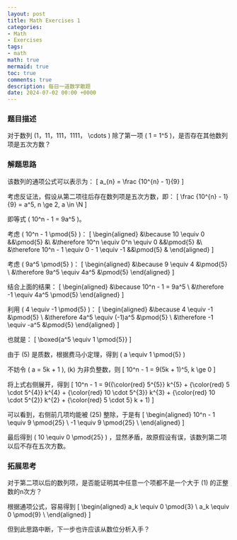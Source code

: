 ```yaml
---
layout: post
title: Math Exercises 1
categories:
- Math
- Exercises
tags:
- math
math: true
mermaid: true
toc: true
comments: true
description: 每日一道数学散题
date: 2024-07-02 00:00 +0000
---
```

### 题目描述
对于数列 \(1，11，111，1111， \cdots \)
除了第一项 \( 1 = 1^5 \)，是否存在其他数列项是五次方数？

### 解题思路
该数列的通项公式可以表示为：
\[
    a_{n} = \frac {10^{n} - 1}{9}
\]

考虑反证法，假设从第二项往后存在数列项是五次方数，即：
\[
    \frac {10^{n} - 1}{9} = a^5, n \ge 2, a \in \N
\]

即等式 \( 10^n - 1 = 9a^5 \)。

考虑 \( 10^n - 1 \pmod{5} \)：
   \[
    \begin{aligned}
        &\because 10 \equiv 0 &&\pmod{5} &\\
        &\therefore 10^n \equiv 0^n \equiv 0 &&\pmod{5} &\\
        &\therefore 10^n - 1 \equiv 0 - 1 \equiv -1 &&\pmod{5} &
    \end{aligned}
    \]

考虑 \( 9a^5 \pmod{5} \)：
   \[
    \begin{aligned}
        &\because 9 \equiv 4 &\pmod{5} \\
        &\therefore 9a^5 \equiv 4a^5 &\pmod{5}
    \end{aligned}
   \]

结合上面的结果：
   \[
    \begin{aligned}
        &\because 10^n - 1 = 9a^5 \\
        &\therefore -1 \equiv 4a^5 \pmod{5}
    \end{aligned}
   \]

利用 \( 4 \equiv -1 \pmod{5} \)：
   \[
    \begin{aligned}
        &\because 4 \equiv -1 &\pmod{5} \\
        &\therefore 4a^5 \equiv (-1)a^5 &\pmod{5} \\
        &\therefore -1 \equiv -a^5 &\pmod{5}
    \end{aligned}
   \]

也就是：
\[
\boxed{a^5 \equiv 1 \pmod{5}}
\]

由于 \(5\) 是质数，根据费马小定理，得到 \( a \equiv 1 \pmod{5} \)

不妨令 \( a = 5k + 1 \), \(k\) 为非负整数，则
\[
    10^n - 1 = 9(5k + 1)^5, k \ge 0
\]

将上式右侧展开，得到
\[
    10^n - 1 = 9({\color{red} 5^{5}} k^{5} + {\color{red} 5 \cdot 5^{4}} k^{4} + {\color{red} 10 \cdot 5^{3}} k^{3} + {\color{red} 10 \cdot 5^{2}} k^{2} + {\color{red} 5 \cdot 5} k + 1)
\]

可以看到，右侧前几项均能被 \(25\) 整除，于是有
\[
    \begin{aligned}
        10^n - 1  \equiv 9 \pmod{25} \\
        -1 \equiv 9 \pmod{25} \\
    \end{aligned}
\]

最后得到 \( 10 \equiv 0 \pmod{25} \) ，显然矛盾，故原假设有误，该数列第二项以后不存在五次方数。

### 拓展思考
对于第二项以后的数列项，是否能证明其中任意一个项都不是一个大于 \(1\) 的正整数的n次方？

根据通项公式，容易得到
\[
    \begin{aligned}
        a_k \equiv 0 \pmod{3} \\
        a_k \equiv 0 \pmod{9} \\
    \end{aligned}
\]

但到此思路中断，下一步也许应该从数位分析入手？